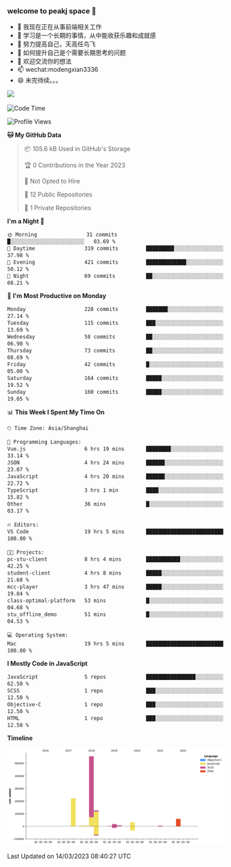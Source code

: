 ### welcome to peakj space 👋



- 🔭 我现在正在从事前端相关工作
- 🌱 学习是一个长期的事情，从中能收获乐趣和成就感
- 👯 努力提高自己，天高任鸟飞
- 🤔 如何提升自己是个需要长期思考的问题
- 💬 欢迎交流你的想法
- 📫 wechat:modengxian3336
- 😄 未完待续。。。

![](https://s2.ax1x.com/2019/06/28/ZKxc4J.jpg)

<!--START_SECTION:waka-->
![Code Time](http://img.shields.io/badge/Code%20Time-2%2C277%20hrs%202%20mins-blue)

![Profile Views](http://img.shields.io/badge/Profile%20Views-0-blue)

**🐱 My GitHub Data** 

> 📦 105.6 kB Used in GitHub's Storage 
 > 
> 🏆 0 Contributions in the Year 2023
 > 
> 🚫 Not Opted to Hire
 > 
> 📜 12 Public Repositories 
 > 
> 🔑 1 Private Repositories 
 > 
**I'm a Night 🦉** 

```text
🌞 Morning                31 commits          █░░░░░░░░░░░░░░░░░░░░░░░░   03.69 % 
🌆 Daytime                319 commits         █████████░░░░░░░░░░░░░░░░   37.98 % 
🌃 Evening                421 commits         █████████████░░░░░░░░░░░░   50.12 % 
🌙 Night                  69 commits          ██░░░░░░░░░░░░░░░░░░░░░░░   08.21 % 
```
📅 **I'm Most Productive on Monday** 

```text
Monday                   228 commits         ███████░░░░░░░░░░░░░░░░░░   27.14 % 
Tuesday                  115 commits         ███░░░░░░░░░░░░░░░░░░░░░░   13.69 % 
Wednesday                58 commits          ██░░░░░░░░░░░░░░░░░░░░░░░   06.90 % 
Thursday                 73 commits          ██░░░░░░░░░░░░░░░░░░░░░░░   08.69 % 
Friday                   42 commits          █░░░░░░░░░░░░░░░░░░░░░░░░   05.00 % 
Saturday                 164 commits         █████░░░░░░░░░░░░░░░░░░░░   19.52 % 
Sunday                   160 commits         █████░░░░░░░░░░░░░░░░░░░░   19.05 % 
```


📊 **This Week I Spent My Time On** 

```text
🕑︎ Time Zone: Asia/Shanghai

💬 Programming Languages: 
Vue.js                   6 hrs 19 mins       ████████░░░░░░░░░░░░░░░░░   33.14 % 
JSON                     4 hrs 24 mins       ██████░░░░░░░░░░░░░░░░░░░   23.07 % 
JavaScript               4 hrs 20 mins       ██████░░░░░░░░░░░░░░░░░░░   22.72 % 
TypeScript               3 hrs 1 min         ████░░░░░░░░░░░░░░░░░░░░░   15.82 % 
Other                    36 mins             █░░░░░░░░░░░░░░░░░░░░░░░░   03.17 % 

🔥 Editors: 
VS Code                  19 hrs 5 mins       █████████████████████████   100.00 % 

🐱‍💻 Projects: 
pc-stu-client            8 hrs 4 mins        ███████████░░░░░░░░░░░░░░   42.25 % 
student-client           4 hrs 8 mins        █████░░░░░░░░░░░░░░░░░░░░   21.68 % 
mcc-player               3 hrs 47 mins       █████░░░░░░░░░░░░░░░░░░░░   19.84 % 
class-optimal-platform   53 mins             █░░░░░░░░░░░░░░░░░░░░░░░░   04.68 % 
stu_offline_demo         51 mins             █░░░░░░░░░░░░░░░░░░░░░░░░   04.53 % 

💻 Operating System: 
Mac                      19 hrs 5 mins       █████████████████████████   100.00 % 
```

**I Mostly Code in JavaScript** 

```text
JavaScript               5 repos             ████████████████░░░░░░░░░   62.50 % 
SCSS                     1 repo              ███░░░░░░░░░░░░░░░░░░░░░░   12.50 % 
Objective-C              1 repo              ███░░░░░░░░░░░░░░░░░░░░░░   12.50 % 
HTML                     1 repo              ███░░░░░░░░░░░░░░░░░░░░░░   12.50 % 
```



**Timeline**

![Lines of Code chart](https://raw.githubusercontent.com/PeakJ/PeakJ/master/assets/bar_graph.png)


 Last Updated on 14/03/2023 08:40:27 UTC
<!--END_SECTION:waka-->
